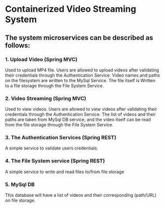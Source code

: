# Containerized Video Streaming System

## The system microservices can be described as follows: 

### 1. Upload Video (Spring MVC) 
Used to upload MP4 file. Users are allowed to upload videos after validating their credentials through the Authentication Service.
Video names and paths on the filesystem are written to the MySql Service. The file itself is Written to a file storage through the File System Service. 

### 2. Video Streaming (Spring MVC) 
Used to view videos. Users are allowed to view videos after validating their credentials through the Authentication Service. 
The list of videos and their paths are taken from MySql DB service, and the video itself can be read from the file storage through the File System Service. 

### 3. The Authentication Services (Spring REST) 
A simple service to validate users credentials. 

### 4. The File System service (Spring REST)
A simple service to write and read files to/from file storage 

### 5. MySql DB 
This database will have a list of videos and their corresponding (path/URL) on file storage.  
